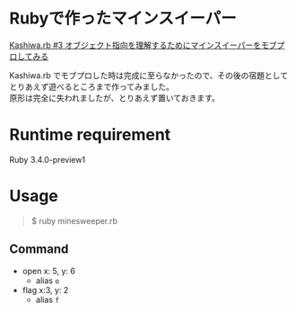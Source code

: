 # Rubyで作ったマインスイーパー

[Kashiwa.rb #3 オブジェクト指向を理解するためにマインスイーパーをモブプロしてみる](https://kashiwarb.connpass.com/event/330510/)

Kashiwa.rb でモブプロした時は完成に至らなかったので、その後の宿題としてとりあえず遊べるところまで作ってみました。  
原形は完全に失われましたが、とりあえず置いておきます。

# Runtime requirement

Ruby 3.4.0-preview1

# Usage

> $ ruby minesweeper.rb

## Command

- open x: 5, y: 6
    - alias `o`
- flag x:3, y: 2
    - alias `f`

